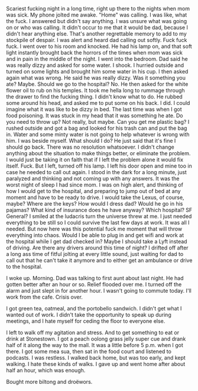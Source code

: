 Scariest fucking night in a long time, right up there to the nights when mom was sick. My phone jolted me awake. "Home" was calling. I was like, what the fuck. I answered but didn't say anything. I was unsure what was going on or who was calling. It didn't occur to me that it would be dad, because I didn't hear anything else. That's another regrettable memory to add to my stockpile of despair. I was alert and heard dad calling out softly. Fuck fuck fuck. I went over to his room and knocked. He had his lamp on, and that soft light instantly brought back the horrors of the times when mom was sick and in pain in the middle of the night. I went into the bedroom. Dad said he was really dizzy and asked for some water. I shook. I hurried outside and turned on some lights and brought him some water in his cup. I then asked again what was wrong. He said he was really dizzy. Was it something you ate? Maybe. Should we go to the hospital? No. He then asked for the white flower oil to rub on his temples. It took me hella long to rummage through the drawer to find the fucking thing. I didn't know what to do. He rubbed some around his head, and asked me to put some on his back. I did. I could imagine what it was like to be dizzy in bed. The last time was when I got food poisoning. It was stuck in my head that it was something he ate. Do you need to throw up? Not really, but maybe. Can you get me plastic bag? I rushed outside and got a bag and looked for his trash can and put the bag in. Water and some minty water is not going to help whatever is wrong with him. I was beside myself. What should I do? He just said that it's fine I should go back. There was no resolution whatsoever. I didn't change anything about the situation to make things better, or eliminate the problem. I would just be taking it on faith that if I left the problem alone it would fix itself. Fuck. But I left, turned off his lamp. I left his door open and mine too in case he needed to call out again. I stood in the dark for a long minute, just paralyzed and thinking and not coming up with any answers. It was the worst night of sleep I had since mom. I was on high alert, and thinking of how I would get to the hospital, and preparing to jump out of bed at any moment and have to be ready to drive. I would take the Lexus, of course, maybe? Where are the keys? How would I dress dad? Would he go in his pajamas? What kind of insurance does he have anyway? Which hospital? SF General? I smiled at the ludacris turn the universe threw at me. I just needed everything to be still so I could survive the last few days at work. It was all I needed. But now here was this potential fuck me moment that will throw everything into chaos. Would I be able to plug in and get wifi and work at the hospital while I get dad checked in? Maybe I should take a Lyft instead of driving. Are there any drivers around this time of night? I drifted off after a long ass time of fitful jolting at every little sound, just waiting for dad to call out that he can't take it anymore and to either get an ambulance or drive to the hospital.

I woke up. Morning. Dad was talking to first aunt about last night. He had gotten better after an hour or so. Relief flooded over me. I turned off the alarm and just slept in for another hour. I wasn't going to commute today. I'll work from the cafe. Crisis over.

I got green tea, oatmeal, and the portobello sandwich. I didn't get what I wanted out of work. I didn't take the opportunity to speak up during meetings, and I hate myself for ceding the floor to everyone else.

I left to walk off my agitation and stress. And to get something to eat or drink at Stonestown. I got a peach oolong grass jelly super cue and drank half of it along the way to the mall. It was a little before 5 p.m. when I got there. I got some mea sua, then sat in the food court and listened to podcasts. I was restless. I walked back home, but was too early, and kept walking. I hate these kinds of walks. I gave up and went home after about half an hour, which was enough.

Bought more biltong and droëwors.
